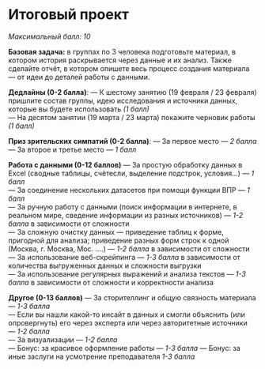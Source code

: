 # Итоговый проект
*Максимальный балл: 10*

**Базовая задача:** в группах по 3 человека подготовьте материал, в котором история раскрывается через данные и их анализ. Также сделайте отчёт, в котором опишете весь процесс создания материала — от идеи до деталей работы с данными.<br>

**Дедлайны (0-2 балла)**:
— К шестому занятию (19 февраля / 23 февраля) пришлите состав группы, идею исследования и источники данных, которые вы будете использовать *(1 балл)*<br>
— На десятом занятии (19 марта / 23 марта) покажите черновик работы *(1 балл)*<br>

**Приз зрительских симпатий (0-2 балла)**:
— За первое место — *2 балла*<br>
— За второе и третье место — *1 балл*<br>

**Работа с данными (0-12 баллов)**
— За простую обработку данных в Excel (сводные таблицы, счётесли, выделение подстрок, условия...) — *1 балл*<br>
— За соединение нескольких датасетов при помощи функции ВПР — *1 балл*<br>
— За ручную работу с данными (поиск информации в интернете, в реальном мире, сведение информации из разных источников) — *1-2 балла* в зависимости от сложности<br>
— За сложную очистку данных — приведение таблиц к форме, пригодной для анализа; приведение разных форм строк к одной (Москва, г. Москва, Мос. ....) — *1-2 балла* в зависимости от сложности<br>
— За использование веб-скрейпинга — *1-3 балла* в зависимости от количества выгруженных данных и сложности выгрузки<br>
— За использование регулярных выражений и анализа текстов — *1-3 балла* в зависимости от сложности и корректности анализа<br>

**Другое (0-13 баллов)**
— За сторителлинг и общую связность материала — *1-3 балла*<br>
— Если вы нашли какой-то инсайт в данных и смогли объяснить (или опровергнуть) его через эксперта или через авторитетные источники — *1-2 балла*<br>
— За визуализации — *1-2 балла*<br>
— Бонус: за красивое оформление работы — *1-3 балла*
— Бонус: за иные заслуги на усмотрение преподавателя *1-3 балла*


